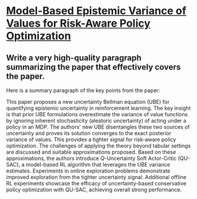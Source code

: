 # [Model-Based Epistemic Variance of Values for Risk-Aware Policy   Optimization](https://arxiv.org/abs/2312.04386)

## Write a very high-quality paragraph summarizing the paper that effectively covers the paper.

 Here is a summary paragraph of the key points from the paper:

This paper proposes a new uncertainty Bellman equation (UBE) for quantifying epistemic uncertainty in reinforcement learning. The key insight is that prior UBE formulations overestimate the variance of value functions by ignoring inherent stochasticity (aleatoric uncertainty) of acting under a policy in an MDP. The authors' new UBE disentangles these two sources of uncertainty and proves its solution converges to the exact posterior variance of values. This provides a tighter signal for risk-aware policy optimization. The challenges of applying the theory beyond tabular settings are discussed and suitable approximations proposed. Based on these approximations, the authors introduce $Q$-Uncertainty Soft Actor-Critic (QU-SAC), a model-based RL algorithm that leverages the UBE variance estimates. Experiments in online exploration problems demonstrate improved exploration from the tighter uncertainty signal. Additional offline RL experiments showcase the efficacy of uncertainty-based conservative policy optimization with QU-SAC, achieving overall strong performance.
